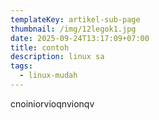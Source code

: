```yaml
---
templateKey: artikel-sub-page
thumbnail: /img/12legok1.jpg
date: 2025-09-24T13:17:09+07:00
title: contoh
description: linux sa
tags:
  - linux-mudah
---
```

c﻿noiniorvioqnvionqv